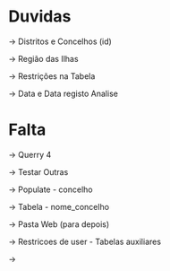 # Duvidas

-> Distritos e Concelhos (id)

-> Região das Ilhas

-> Restrições na Tabela

-> Data e Data registo Analise



# Falta

-> Querry 4 

-> Testar Outras

-> Populate - concelho

-> Tabela - nome_concelho

-> Pasta Web (para depois)

-> Restricoes de user - Tabelas auxiliares

->

